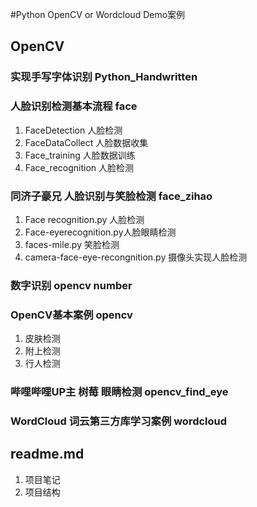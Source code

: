 #Python OpenCV or Wordcloud Demo案例
## OpenCV
### 实现手写字体识别 Python_Handwritten
### 人脸识别检测基本流程  face
1. FaceDetection    人脸检测
2. FaceDataCollect  人脸数据收集
3. Face_training    人脸数据训练
4. Face_recognition 人脸检测
### 同济子豪兄 人脸识别与笑脸检测 face_zihao
1. Face recognition.py  人脸检测
2. Face-eyerecognition.py人脸眼睛检测
3. faces-mile.py 笑脸检测
4. camera-face-eye-recongnition.py 摄像头实现人脸检测
### 数字识别 opencv number
### OpenCV基本案例 opencv
1. 皮肤检测
2. 附上检测
3. 行人检测
### 哔哩哔哩UP主 树莓 眼睛检测 opencv_find_eye
### WordCloud 词云第三方库学习案例 wordcloud 
## readme.md
1. 项目笔记
2. 项目结构


